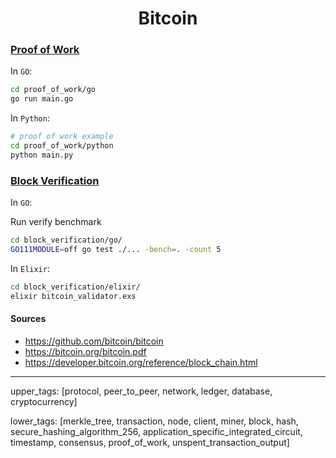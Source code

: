 <h1 align="center">Bitcoin</h1>

### [Proof of Work](./proof_of_work)

In `GO`:

```bash
cd proof_of_work/go
go run main.go
```

In `Python`:

```bash
# proof of work example
cd proof_of_work/python
python main.py
```

### [Block Verification](./block_verification)

In `GO`:

Run verify benchmark

```bash
cd block_verification/go/
GO111MODULE=off go test ./... -bench=. -count 5
```

In `Elixir`:

```bash
cd block_verification/elixir/
elixir bitcoin_validator.exs
```

#### Sources

- <https://github.com/bitcoin/bitcoin>
- <https://bitcoin.org/bitcoin.pdf>
- <https://developer.bitcoin.org/reference/block_chain.html>

---
upper_tags: [protocol, peer_to_peer, network, ledger, database, cryptocurrency]

lower_tags: [merkle_tree, transaction, node, client, miner, block, hash, secure_hashing_algorithm_256, application_specific_integrated_circuit, timestamp, consensus, proof_of_work, unspent_transaction_output]
